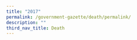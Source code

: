```yaml
---
title: "2017"
permalink: /government-gazette/death/permalink/
description: ""
third_nav_title: Death
---
```

